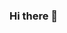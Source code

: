 ### Hi there 👋


<!---
PaulMuellerQC/PaulMuellerQC is a ✨ special ✨ repository because its `README.md` (this file) appears on your GitHub profile.
You can click the Preview link to take a look at your changes.
--->
